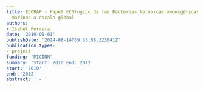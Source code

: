 ```yaml
---
title: ECOBAF - Papel ECOlógico de las Bacterias Aeróbicas anoxigénicas Fototróficas
  marinas a escala global
authors:
- Isabel Ferrera
date: '2010-01-01'
publishDate: '2024-08-14T09:35:58.323641Z'
publication_types:
- project
funding: 'MICINN'
summary: 'Start: 2010 End: 2012'
start: '2010'
end: '2012'
abstract: ' - '
---
```

